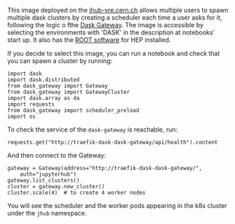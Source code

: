 This image deployed on the [jhub-vre.cern.ch](jhub-vre.cern.ch) allows multiple users to spawn multiple dask clusters by creating a scheduler each time a user asks for it, following the logic o fthe [Dask Gateway](https://gateway.dask.org/). The image is accessible by selecting the environments with 'DASK' in the description at notebooks' start up. It also has the [ROOT software](https://root.cern/about/) for HEP installed. 

If you decide to select this image, you can run a notebook and check that you can spawn a cluster by running:

```
import dask
import dask.distributed
from dask_gateway import Gateway
from dask_gateway import GatewayCluster
import dask.array as da
import requests
from dask_gateway import scheduler_preload
import os
```

To check the service of the `dask-gateway` is reachable, run:

```
requests.get("http://traefik-dask-dask-gateway/api/health").content
```

And then connect to the Gateway:

```
gateway = Gateway(address="http://traefik-dask-dask-gateway/",
    auth="jupyterhub")
gateway.list_clusters()
cluster = gateway.new_cluster()
cluster.scale(4)  # to create 4 worker nodes
```

You will see the scheduler and the worker pods appearing in the k8s cluster under the `jhub` namespace. 